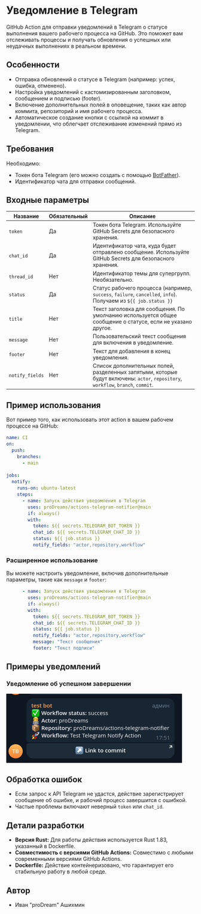# Уведомление в Telegram

GitHub Action для отправки уведомлений в Telegram о статусе выполнения вашего рабочего процесса на GitHub. Это поможет
вам отслеживать процессы и получать обновления о успешных или неудачных выполнениях в реальном времени.

## Особенности

- Отправка обновлений о статусе в Telegram (например: успех, ошибка, отменено).
- Настройка уведомлений с кастомизированным заголовком, сообщением и подписью (footer).
- Включение дополнительных полей в оповещение, таких как автор коммита, репозиторий и имя рабочего процесса.
- Автоматическое создание кнопки с ссылкой на коммит в уведомлении, что облегчает отслеживание изменений прямо из
  Telegram.

## Требования

Необходимо:

- Токен бота Telegram (его можно создать с помощью [BotFather](https://t.me/BotFather)).
- Идентификатор чата для отправки сообщений.

## Входные параметры

| Название        | Обязательный | Описание                                                                                                                          |
|-----------------|--------------|-----------------------------------------------------------------------------------------------------------------------------------|
| `token`         | Да           | Токен бота Telegram. Используйте GitHub Secrets для безопасного хранения.                                                         |
| `chat_id`       | Да           | Идентификатор чата, куда будет отправлено сообщение. Используйте GitHub Secrets для безопасного хранения.                         |
| `thread_id`     | Нет          | Идентификатор темы для супергрупп. Необязательно.                                                                                 |
| `status`        | Да           | Статус рабочего процесса (например, `success`, `failure`, `cancelled`, `info`). Получаем из `${{ job.status }}`                   |
| `title`         | Нет          | Текст заголовка для сообщения. По умолчанию используется общее сообщение о статусе, если не указано другое.                       |
| `message`       | Нет          | Пользовательский текст сообщения для включения в уведомление.                                                                     |
| `footer`        | Нет          | Текст для добавления в конец уведомления.                                                                                         |
| `notify_fields` | Нет          | Список дополнительных полей, разделенных запятыми, которые будут включены: `actor`, `repository`, `workflow`, `branch`, `commit`. |

## Пример использования

Вот пример того, как использовать этот action в вашем рабочем процессе на GitHub:

```yaml
name: CI
on:
  push:
    branches:
      - main

jobs:
  notify:
    runs-on: ubuntu-latest
    steps:
      - name: Запуск действия уведомления в Telegram
        uses: proDreams/actions-telegram-notifier@main
        if: always()
        with:
          token: ${{ secrets.TELEGRAM_BOT_TOKEN }}
          chat_id: ${{ secrets.TELEGRAM_CHAT_ID }}
          status: ${{ job.status }}
          notify_fields: "actor,repository,workflow"
```

### Расширенное использование

Вы можете настроить уведомление, включив дополнительные параметры, такие как `message` и `footer`:

```yaml
      - name: Запуск действия уведомления в Telegram
        uses: proDreams/actions-telegram-notifier@main
        if: always()
        with:
          token: ${{ secrets.TELEGRAM_BOT_TOKEN }}
          chat_id: ${{ secrets.TELEGRAM_CHAT_ID }}
          status: ${{ job.status }}
          notify_fields: "actor,repository,workflow"
          message: "Текст сообщения"
          footer: "Текст подписи"
```

## Примеры уведомлений

### Уведомление об успешном завершении

![Success](./img/success.png)

## Обработка ошибок

- Если запрос к API Telegram не удастся, действие зарегистрирует сообщение об ошибке, и рабочий процесс завершится с
  ошибкой.
- Частые проблемы включают неверный `token` или `chat_id`.

## Детали разработки

- **Версия Rust:** Для работы действия используется Rust 1.83, указанный в Dockerfile.
- **Совместимость с версиями GitHub Actions:** Совместимо с любыми современными версиями GitHub Actions.
- **Dockerfile:** Действие контейнеризовано, что гарантирует его стабильную работу в любой среде.

## Автор

- Иван "proDream" Ашихмин